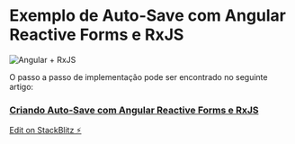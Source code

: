 # Exemplo de Auto-Save com Angular Reactive Forms e RxJS

![Angular + RxJS](https://miro.medium.com/max/700/1*gAYdzhkJe-_ikfr6ljaczA.jpeg)

O passo a passo de implementação pode ser encontrado no seguinte artigo:

### [Criando Auto-Save com Angular Reactive Forms e RxJS](https://andrewrosario.medium.com/criando-auto-save-com-angular-reactive-forms-e-rxjs-7e7eb72974c2)


[Edit on StackBlitz ⚡️](https://stackblitz.com/edit/angular-auto-save-rxjs)